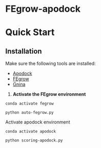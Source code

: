 # FEgrow-apodock

# Quick Start

## Installation

Make sure the following tools are installed:

- [Apodock](https://github.com/ld139/ApoDock_public)  
- [FEgrow](https://github.com/cole-group/FEgrow)  
- [Gnina](https://github.com/gnina/gnina)

1. **Activate the FEgrow environment**

```
conda activate fegrow

python auto-fegrow.py
```
Activate apodock environment

```
conda activate apodock

python scoring-apodock.py
```


















